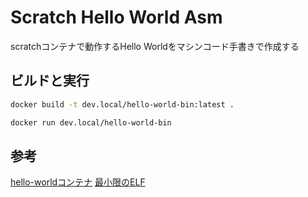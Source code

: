 Scratch Hello World Asm
=====

scratchコンテナで動作するHello Worldをマシンコード手書きで作成する

ビルドと実行
-----
```sh
docker build -t dev.local/hello-world-bin:latest .

docker run dev.local/hello-world-bin
```

参考
-----
[hello-worldコンテナ](https://hub.docker.com/_/hello-world)
[最小限のELF](https://keens.github.io/blog/2020/04/12/saishougennoelf/)
